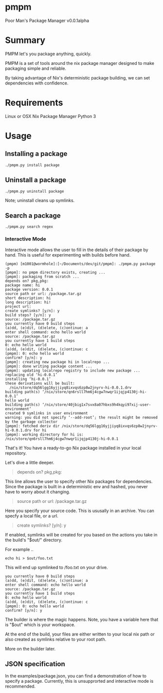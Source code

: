 # pmpm
Poor Man's Package Manager
v0.0.1alpha

# Summary

PMPM let's you package anything, quickly.

PMPM is a set of tools around the nix package manager designed to make packaging simple and reliable. 

By taking advantage of Nix's deterministic package building, we can set dependencies with confidence.


# Requirements

Linux or OSX
Nix Package Manager
Python 3

# Usage

## Installing a package

```
./pmpm.py install package
```

## Uninstall a package
```
./pmpm.py uninstall package
```

Note; uninstall cleans up symlinks.

## Search a package
```
./pmpm.py search regex
```

### Interactive Mode

Interactive mode allows the user to fill in the details of their package by hand. This is useful for experimenting with builds before hand.

```
(pmpm) [m1001@wormhole]:[~/Documents/dev/git/pmpm]: ./pmpm.py package -p
[pmpm]: no pmpm directory exists, creating ...
[pmpm]: packaging from scratch ...
depends on? pkg,pkg:
package name: hi
package version: 0.0.1
source path or url: /package.tar.gz
short description: hi
long description: hi!
project url:
create symlinks? [y/n]: y
build steps? [y/n]: y
source: /package.tar.gz
you currently have 0 build steps
(a)dd, (e)dit, (d)elete, (c)ontinue: a
enter shell command: echo hello world
source: /package.tar.gz
you currently have 1 build steps
0: echo hello world
(a)dd, (e)dit, (d)elete, (c)ontinue: c
[pmpm]: 0: echo hello world
confirm? [y/n]: y
[pmpm]: creating new package hi in localrepo ...
[pmpm]: done writing package content ...
[pmpm]: updating localrepo registry to include new package ...
replacing old ‘hi-0.0.1’
installing ‘hi-0.0.1’
these derivations will be built:
  /nix/store/dq56lgg16yjjiyq8ixvqs6zp8w2jnyrv-hi-0.0.1.drv
building path(s) ‘/nix/store/qn6rsll7hm6j4cgw7nwqr1ijqjp4130j-hi-0.0.1’
hello world
building path(s) ‘/nix/store/40jbig1x7svx8a07hbxs9h4kqyi97xij-user-environment’
created 9 symlinks in user environment
warning: you did not specify ‘--add-root’; the result might be removed by the garbage collector
[pmpm]: fetched deriv dir /nix/store/dq56lgg16yjjiyq8ixvqs6zp8w2jnyrv-hi-0.0.1.drv for hi
[pmpm]: working directory for hi is: /nix/store/qn6rsll7hm6j4cgw7nwqr1ijqjp4130j-hi-0.0.1

```

That's it! You have a ready-to-go Nix package installed in your local repository.

Let's dive a little deeper.

>  depends on? pkg,pkg:

This line allows the user to specify other Nix packages for dependencies. Since the package is built in a deterministic env and hashed, you never have to worry about it changing.

> source path or url: /package.tar.gz

Here you specify your source code. This is ususally in an archive. You can specfy a local file, or a url.

> create symlinks? [y/n]: y

If enabled, symlinks will be created for you based on the actions you take in the build's "$out/" directory. 

For example ..

```
echo hi > $out/foo.txt 
```

This will end up symlinked to /foo.txt on your drive.

``` 
you currently have 0 build steps
(a)dd, (e)dit, (d)elete, (c)ontinue: a
enter shell command: echo hello world
source: /package.tar.gz
you currently have 1 build steps
0: echo hello world
(a)dd, (e)dit, (d)elete, (c)ontinue: c
[pmpm]: 0: echo hello world
confirm? [y/n]: y
```

The builder is where the magic happens. Note, you have a variable here that is "$out" which is your workspace. 

At the end of the build, your files are either written to your local nix path or also created as symlinks relative to your root path.

More on the builder later.

## JSON specification

In the examples/package.json, you can find a demonstration of how to specify a package. Currently, this is unsupprorted and interactive mode is recommended.
